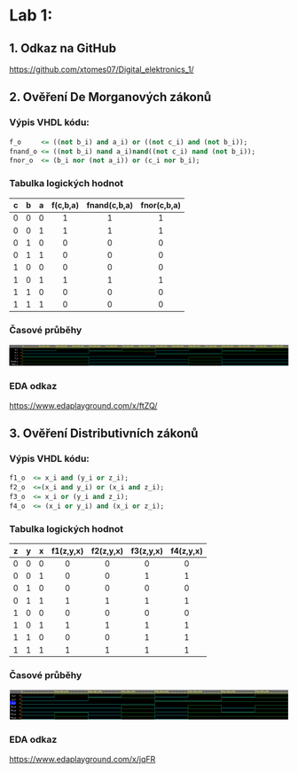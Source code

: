# Lab 1:

## 1. Odkaz na GitHub
https://github.com/xtomes07/Digital_elektronics_1/

## 2. Ověření De Morganových zákonů

### Výpis VHDL kódu:
```vhdl
f_o 	<= ((not b_i) and a_i) or ((not c_i) and (not b_i));
fnand_o	<= ((not b_i) nand a_i)nand((not c_i) nand (not b_i));
fnor_o  <= (b_i nor (not a_i)) or (c_i nor b_i);

```
### Tabulka logických hodnot

| **c** | **b** |**a** | **f(c,b,a)** | **fnand(c,b,a)** | **fnor(c,b,a)** |
| :-: | :-: | :-: | :-: | :-: | :-: |
| 0 | 0 | 0 | 1 | 1 | 1 |
| 0 | 0 | 1 | 1 | 1 | 1 |
| 0 | 1 | 0 | 0 | 0 | 0 |
| 0 | 1 | 1 | 0 | 0 | 0 |
| 1 | 0 | 0 | 0 | 0 | 0 |
| 1 | 0 | 1 | 1 | 1 | 1 |
| 1 | 1 | 0 | 0 | 0 | 0 |
| 1 | 1 | 1 | 0 | 0 | 0 |


### Časové průběhy
![grafy](https://github.com/xtomes07/Digital_elektronics_1/blob/main/Labs/01-gates/Obrazky/screenDeMorgan.PNG)

### EDA odkaz
https://www.edaplayground.com/x/ftZQ/

## 3. Ověření Distributivních zákonů

### Výpis VHDL kódu:
```vhdl
f1_o  <= x_i and (y_i or z_i);
f2_o  <=(x_i and y_i) or (x_i and z_i);
f3_o  <= x_i or (y_i and z_i);
f4_o  <= (x_i or y_i) and (x_i or z_i);
```

### Tabulka logických hodnot

| **z** | **y** |**x** | **f1(z,y,x)** | **f2(z,y,x)**  | **f3(z,y,x)**  | **f4(z,y,x)** |
| :-: | :-: | :-: | :-: | :-: | :-: |:-: |
| 0 | 0 | 0 | 0 | 0 | 0 | 0 |
| 0 | 0 | 1 | 0 | 0 | 1 | 1 |
| 0 | 1 | 0 | 0 | 0 | 0 | 0 |
| 0 | 1 | 1 | 1 | 1 | 1 | 1 |
| 1 | 0 | 0 | 0 | 0 | 0 | 0 |
| 1 | 0 | 1 | 1 | 1 | 1 | 1 |
| 1 | 1 | 0 | 0 | 0 | 1 | 1 |
| 1 | 1 | 1 | 1 | 1 | 1 | 1 |
### Časové průběhy
![grafy](https://github.com/xtomes07/Digital_elektronics_1/blob/main/Labs/01-gates/Obrazky/screenDist.PNG)


### EDA odkaz
https://www.edaplayground.com/x/jqFR


